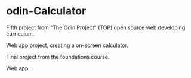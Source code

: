 # odin-Calculator

Fifth project from "The Odin Project" (TOP) open source web developing curriculum. 

Web app project, creating a on-screen calculator. 

Final project from the foundations course. 

Web app:
